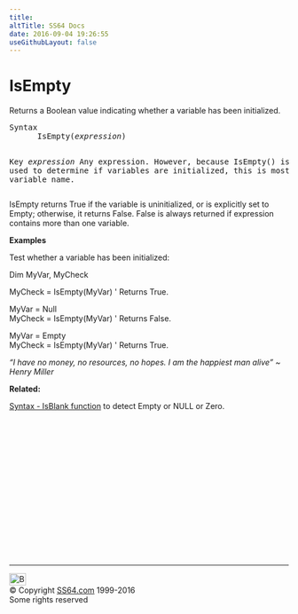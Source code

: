 ```yaml
---
title:
altTitle: SS64 Docs
date: 2016-09-04 19:26:55
useGithubLayout: false
---
```

<!-- #BeginLibraryItem "/Library/head_vb.lbi" --><!-- #EndLibraryItem --><h1>IsEmpty</h1> 
<p> Returns a Boolean value indicating whether a variable has been initialized. </p>
<pre>Syntax
      IsEmpty(<i>expression</i>)

Key
   <i>expression</i>    Any expression. However, because IsEmpty() is used to determine if
                 variables are initialized, this is most often a variable name.</pre>
<p>IsEmpty returns True if the variable is uninitialized, or is explicitly set to Empty; otherwise, it returns False. False is always returned if expression contains more than one variable.</p>
<p><b>Examples</b></p>
<p>Test  whether a variable has been initialized:</p>
<p class="code">Dim MyVar, MyCheck</p>
<p><span class="code">MyCheck = IsEmpty(MyVar) </span>' Returns True.</p>
<p><span class="code">MyVar = Null<br>
MyCheck = IsEmpty(MyVar)</span> ' Returns False.</p>
<p><span class="code">MyVar = Empty<br>
MyCheck = IsEmpty(MyVar)</span> ' Returns True.</p>
<p class="quote"><i>“I have no money, no resources, no hopes. I am the happiest man alive” ~ Henry Miller </i></p>
<p><b>Related:</b></p>
<p><a href="syntax-null.html">Syntax - IsBlank function</a> to detect Empty or NULL or Zero.</p><!-- #BeginLibraryItem "/Library/foot_vb.lbi" --><p>
<!-- VB300 -->
<ins class="adsbygoogle" style="display:inline-block;width:300px;height:250px" data-ad-client="ca-pub-6140977852749469" data-ad-slot="1683739502"></ins>
<script>
(adsbygoogle = window.adsbygoogle || []).push({});
</script></p>
<hr>
<div id="bl" class="footer"><a href="isempty.html#"><img src="../images/top.png" width="30" height="22" alt="Back to the Top"></a></div>
<div id="br" class="footer, tagline">© Copyright <a href="http://ss64.com/">SS64.com</a> 1999-2016<br>
Some rights reserved</div><!-- #EndLibraryItem -->

